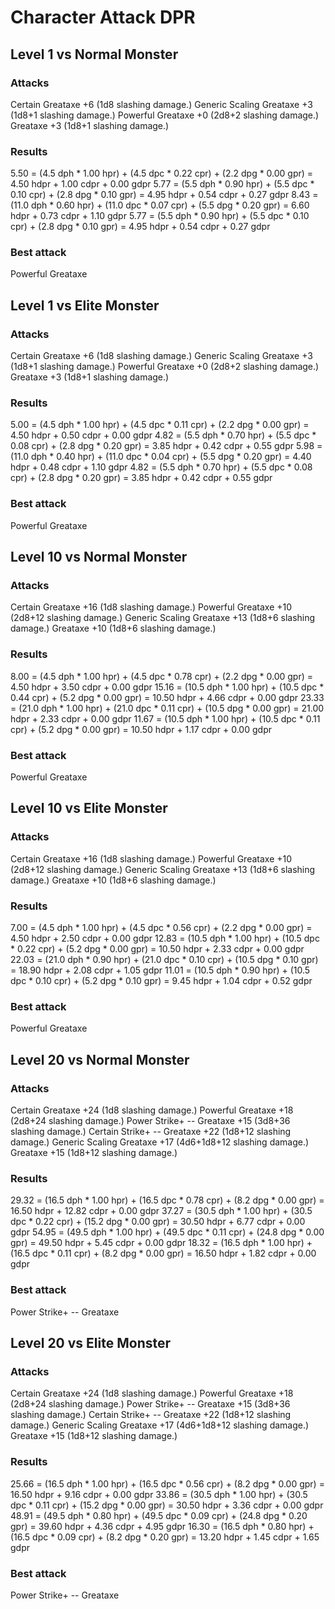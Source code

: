 # Character Attack DPR

## Level 1 vs Normal Monster

### Attacks
Certain Greataxe +6 (1d8 slashing damage.)
Generic Scaling Greataxe +3 (1d8+1 slashing damage.)
Powerful Greataxe +0 (2d8+2 slashing damage.)
Greataxe +3 (1d8+1 slashing damage.)

### Results
5.50 = (4.5 dph * 1.00 hpr) + (4.5 dpc * 0.22 cpr) + (2.2 dpg * 0.00 gpr) = 4.50 hdpr + 1.00 cdpr + 0.00 gdpr
5.77 = (5.5 dph * 0.90 hpr) + (5.5 dpc * 0.10 cpr) + (2.8 dpg * 0.10 gpr) = 4.95 hdpr + 0.54 cdpr + 0.27 gdpr
8.43 = (11.0 dph * 0.60 hpr) + (11.0 dpc * 0.07 cpr) + (5.5 dpg * 0.20 gpr) = 6.60 hdpr + 0.73 cdpr + 1.10 gdpr
5.77 = (5.5 dph * 0.90 hpr) + (5.5 dpc * 0.10 cpr) + (2.8 dpg * 0.10 gpr) = 4.95 hdpr + 0.54 cdpr + 0.27 gdpr

### Best attack
Powerful Greataxe

## Level 1 vs Elite Monster

### Attacks
Certain Greataxe +6 (1d8 slashing damage.)
Generic Scaling Greataxe +3 (1d8+1 slashing damage.)
Powerful Greataxe +0 (2d8+2 slashing damage.)
Greataxe +3 (1d8+1 slashing damage.)

### Results
5.00 = (4.5 dph * 1.00 hpr) + (4.5 dpc * 0.11 cpr) + (2.2 dpg * 0.00 gpr) = 4.50 hdpr + 0.50 cdpr + 0.00 gdpr
4.82 = (5.5 dph * 0.70 hpr) + (5.5 dpc * 0.08 cpr) + (2.8 dpg * 0.20 gpr) = 3.85 hdpr + 0.42 cdpr + 0.55 gdpr
5.98 = (11.0 dph * 0.40 hpr) + (11.0 dpc * 0.04 cpr) + (5.5 dpg * 0.20 gpr) = 4.40 hdpr + 0.48 cdpr + 1.10 gdpr
4.82 = (5.5 dph * 0.70 hpr) + (5.5 dpc * 0.08 cpr) + (2.8 dpg * 0.20 gpr) = 3.85 hdpr + 0.42 cdpr + 0.55 gdpr

### Best attack
Powerful Greataxe

## Level 10 vs Normal Monster

### Attacks
Certain Greataxe +16 (1d8 slashing damage.)
Powerful Greataxe +10 (2d8+12 slashing damage.)
Generic Scaling Greataxe +13 (1d8+6 slashing damage.)
Greataxe +10 (1d8+6 slashing damage.)

### Results
8.00 = (4.5 dph * 1.00 hpr) + (4.5 dpc * 0.78 cpr) + (2.2 dpg * 0.00 gpr) = 4.50 hdpr + 3.50 cdpr + 0.00 gdpr
15.16 = (10.5 dph * 1.00 hpr) + (10.5 dpc * 0.44 cpr) + (5.2 dpg * 0.00 gpr) = 10.50 hdpr + 4.66 cdpr + 0.00 gdpr
23.33 = (21.0 dph * 1.00 hpr) + (21.0 dpc * 0.11 cpr) + (10.5 dpg * 0.00 gpr) = 21.00 hdpr + 2.33 cdpr + 0.00 gdpr
11.67 = (10.5 dph * 1.00 hpr) + (10.5 dpc * 0.11 cpr) + (5.2 dpg * 0.00 gpr) = 10.50 hdpr + 1.17 cdpr + 0.00 gdpr

### Best attack
Powerful Greataxe

## Level 10 vs Elite Monster

### Attacks
Certain Greataxe +16 (1d8 slashing damage.)
Powerful Greataxe +10 (2d8+12 slashing damage.)
Generic Scaling Greataxe +13 (1d8+6 slashing damage.)
Greataxe +10 (1d8+6 slashing damage.)

### Results
7.00 = (4.5 dph * 1.00 hpr) + (4.5 dpc * 0.56 cpr) + (2.2 dpg * 0.00 gpr) = 4.50 hdpr + 2.50 cdpr + 0.00 gdpr
12.83 = (10.5 dph * 1.00 hpr) + (10.5 dpc * 0.22 cpr) + (5.2 dpg * 0.00 gpr) = 10.50 hdpr + 2.33 cdpr + 0.00 gdpr
22.03 = (21.0 dph * 0.90 hpr) + (21.0 dpc * 0.10 cpr) + (10.5 dpg * 0.10 gpr) = 18.90 hdpr + 2.08 cdpr + 1.05 gdpr
11.01 = (10.5 dph * 0.90 hpr) + (10.5 dpc * 0.10 cpr) + (5.2 dpg * 0.10 gpr) = 9.45 hdpr + 1.04 cdpr + 0.52 gdpr

### Best attack
Powerful Greataxe

## Level 20 vs Normal Monster

### Attacks
Certain Greataxe +24 (1d8 slashing damage.)
Powerful Greataxe +18 (2d8+24 slashing damage.)
Power Strike+ -- Greataxe +15 (3d8+36 slashing damage.)
Certain Strike+ -- Greataxe +22 (1d8+12 slashing damage.)
Generic Scaling Greataxe +17 (4d6+1d8+12 slashing damage.)
Greataxe +15 (1d8+12 slashing damage.)

### Results
29.32 = (16.5 dph * 1.00 hpr) + (16.5 dpc * 0.78 cpr) + (8.2 dpg * 0.00 gpr) = 16.50 hdpr + 12.82 cdpr + 0.00 gdpr
37.27 = (30.5 dph * 1.00 hpr) + (30.5 dpc * 0.22 cpr) + (15.2 dpg * 0.00 gpr) = 30.50 hdpr + 6.77 cdpr + 0.00 gdpr
54.95 = (49.5 dph * 1.00 hpr) + (49.5 dpc * 0.11 cpr) + (24.8 dpg * 0.00 gpr) = 49.50 hdpr + 5.45 cdpr + 0.00 gdpr
18.32 = (16.5 dph * 1.00 hpr) + (16.5 dpc * 0.11 cpr) + (8.2 dpg * 0.00 gpr) = 16.50 hdpr + 1.82 cdpr + 0.00 gdpr

### Best attack
Power Strike+ -- Greataxe

## Level 20 vs Elite Monster

### Attacks
Certain Greataxe +24 (1d8 slashing damage.)
Powerful Greataxe +18 (2d8+24 slashing damage.)
Power Strike+ -- Greataxe +15 (3d8+36 slashing damage.)
Certain Strike+ -- Greataxe +22 (1d8+12 slashing damage.)
Generic Scaling Greataxe +17 (4d6+1d8+12 slashing damage.)
Greataxe +15 (1d8+12 slashing damage.)

### Results
25.66 = (16.5 dph * 1.00 hpr) + (16.5 dpc * 0.56 cpr) + (8.2 dpg * 0.00 gpr) = 16.50 hdpr + 9.16 cdpr + 0.00 gdpr
33.86 = (30.5 dph * 1.00 hpr) + (30.5 dpc * 0.11 cpr) + (15.2 dpg * 0.00 gpr) = 30.50 hdpr + 3.36 cdpr + 0.00 gdpr
48.91 = (49.5 dph * 0.80 hpr) + (49.5 dpc * 0.09 cpr) + (24.8 dpg * 0.20 gpr) = 39.60 hdpr + 4.36 cdpr + 4.95 gdpr
16.30 = (16.5 dph * 0.80 hpr) + (16.5 dpc * 0.09 cpr) + (8.2 dpg * 0.20 gpr) = 13.20 hdpr + 1.45 cdpr + 1.65 gdpr

### Best attack
Power Strike+ -- Greataxe
